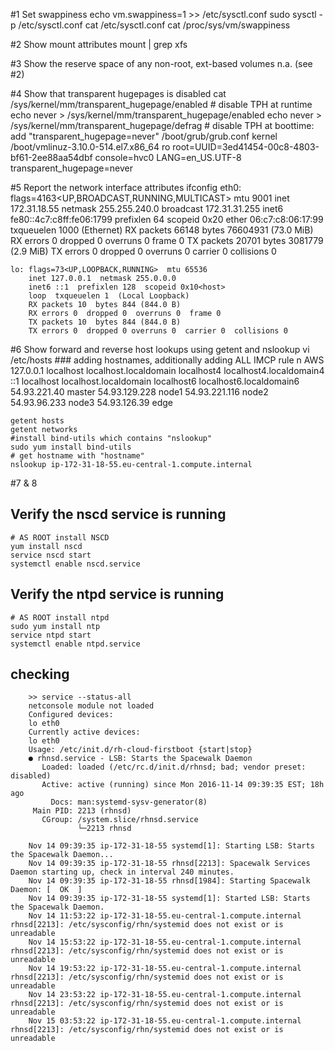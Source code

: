 #1 Set swappiness
    echo vm.swappiness=1 >> /etc/sysctl.conf
    sudo sysctl -p /etc/sysctl.conf
    cat /etc/sysctl.conf
    cat /proc/sys/vm/swappiness

#2 Show mount attributes
    mount | grep xfs

#3 Show the reserve space of any non-root, ext-based volumes
    n.a. (see #2)

#4 Show that transparent hugepages is disabled
    cat /sys/kernel/mm/transparent_hugepage/enabled
    # disable TPH at runtime
    echo never > /sys/kernel/mm/transparent_hugepage/enabled
    echo never > /sys/kernel/mm/transparent_hugepage/defrag
    # disable TPH at boottime: add "transparent_hugepage=never"
    /boot/grub/grub.conf 
        kernel /boot/vmlinuz-3.10.0-514.el7.x86_64 ro root=UUID=3ed41454-00c8-4803-bf61-2ee88aa54dbf console=hvc0 LANG=en_US.UTF-8 transparent_hugepage=never


#5 Report the network interface attributes
    ifconfig
    eth0: flags=4163<UP,BROADCAST,RUNNING,MULTICAST>  mtu 9001
        inet 172.31.18.55  netmask 255.255.240.0  broadcast 172.31.31.255
        inet6 fe80::4c7:c8ff:fe06:1799  prefixlen 64  scopeid 0x20<link>
        ether 06:c7:c8:06:17:99  txqueuelen 1000  (Ethernet)
        RX packets 66148  bytes 76604931 (73.0 MiB)
        RX errors 0  dropped 0  overruns 0  frame 0
        TX packets 20701  bytes 3081779 (2.9 MiB)
        TX errors 0  dropped 0 overruns 0  carrier 0  collisions 0

    lo: flags=73<UP,LOOPBACK,RUNNING>  mtu 65536
        inet 127.0.0.1  netmask 255.0.0.0
        inet6 ::1  prefixlen 128  scopeid 0x10<host>
        loop  txqueuelen 1  (Local Loopback)
        RX packets 10  bytes 844 (844.0 B)
        RX errors 0  dropped 0  overruns 0  frame 0
        TX packets 10  bytes 844 (844.0 B)
        TX errors 0  dropped 0 overruns 0  carrier 0  collisions 0

    
#6 Show forward and reverse host lookups using getent and nslookup
    vi /etc/hosts ### adding hostnames, additionally adding ALL IMCP rule n AWS
        127.0.0.1   localhost localhost.localdomain localhost4 localhost4.localdomain4
        ::1         localhost localhost.localdomain localhost6 localhost6.localdomain6
        54.93.221.40 master
        54.93.129.228 node1
        54.93.221.116 node2
        54.93.96.233 node3
        54.93.126.39 edge
    
    getent hosts
    getent networks
    #install bind-utils which contains "nslookup"
    sudo yum install bind-utils
    # get hostname with "hostname"
    nslookup ip-172-31-18-55.eu-central-1.compute.internal
    
#7 & 8 

##  Verify the nscd service is running
    # AS ROOT install NSCD 
    yum install nscd
    service nscd start
    systemctl enable nscd.service
    
## Verify the ntpd service is running
    # AS ROOT install ntpd 
    sudo yum install ntp
    service ntpd start
    systemctl enable ntpd.service

## checking 
        >> service --status-all
        netconsole module not loaded
        Configured devices:
        lo eth0
        Currently active devices:
        lo eth0
        Usage: /etc/init.d/rh-cloud-firstboot {start|stop}
        ● rhnsd.service - LSB: Starts the Spacewalk Daemon
           Loaded: loaded (/etc/rc.d/init.d/rhnsd; bad; vendor preset: disabled)
           Active: active (running) since Mon 2016-11-14 09:39:35 EST; 18h ago
             Docs: man:systemd-sysv-generator(8)
         Main PID: 2213 (rhnsd)
           CGroup: /system.slice/rhnsd.service
                   └─2213 rhnsd

        Nov 14 09:39:35 ip-172-31-18-55 systemd[1]: Starting LSB: Starts the Spacewalk Daemon...
        Nov 14 09:39:35 ip-172-31-18-55 rhnsd[2213]: Spacewalk Services Daemon starting up, check in interval 240 minutes.
        Nov 14 09:39:35 ip-172-31-18-55 rhnsd[1984]: Starting Spacewalk Daemon: [  OK  ]
        Nov 14 09:39:35 ip-172-31-18-55 systemd[1]: Started LSB: Starts the Spacewalk Daemon.
        Nov 14 11:53:22 ip-172-31-18-55.eu-central-1.compute.internal rhnsd[2213]: /etc/sysconfig/rhn/systemid does not exist or is unreadable
        Nov 14 15:53:22 ip-172-31-18-55.eu-central-1.compute.internal rhnsd[2213]: /etc/sysconfig/rhn/systemid does not exist or is unreadable
        Nov 14 19:53:22 ip-172-31-18-55.eu-central-1.compute.internal rhnsd[2213]: /etc/sysconfig/rhn/systemid does not exist or is unreadable
        Nov 14 23:53:22 ip-172-31-18-55.eu-central-1.compute.internal rhnsd[2213]: /etc/sysconfig/rhn/systemid does not exist or is unreadable
        Nov 15 03:53:22 ip-172-31-18-55.eu-central-1.compute.internal rhnsd[2213]: /etc/sysconfig/rhn/systemid does not exist or is unreadable

